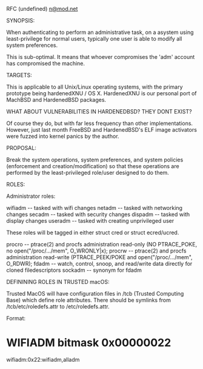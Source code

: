 RFC (undefined)
n@mod.net

SYNOPSIS:

When authenticating to perform an administrative task, on a asystem using least-privilege
for normal users, typically one user is able to modify all system preferences.

This is sub-optimal.  It means that whoever compromises the 'adm' account has compromised the
machine.

TARGETS:

This is applicable to all Unix/Linux operating systems, with the primary prototype being 
hardenedXNU / OS X.  HardenedXNU is our personal port of MachBSD and HardenedBSD packages.

WHAT ABOUT VULNERABILITIES IN HARDENEDBSD?  THEY DONT EXIST?

Of course they do, but with far less frequency than other implementations.
However, just last month FreeBSD and HardenedBSD's ELF image activators were fuzzed into
kernel panics by the author.

PROPOSAL:

Break the system operations, system preferences, and system policies (enforcement and creation/modification)
so that these operations are performed by the least-privileged role/user designed to do them.

ROLES:

Administrator roles:

wifiadm  -- tasked with wifi changes
netadm  -- tasked with networking changes
secadm  -- tasked with security changes
dispadm -- tasked with display changes
useradm -- tasked with creating unprivileged user 

These roles will be tagged in either struct cred or struct ecred/ucred.

procro -- ptrace(2) and procfs administration read-only (NO PTRACE_POKE, no open("/proc/.../mem", O_WRONLY|x);
procrw -- ptrace(2) and procfs administration read-write (PTRACE_PEEK/POKE and open("/proc/.../mem", O_RDWR);
fdadm -- watch, control, snoop, and read/write data directly for cloned filedescriptors
sockadm -- synonym for fdadm

DEFININING ROLES IN TRUSTED macOS:

Trusted MacOS will have configuration files in /tcb (Trusted Computing Base) which define role attributes.
There should be symlinks from /tcb/etc/roledefs.attr to /etc/roledefs.attr.

Format:

# WIFIADM bitmask 0x00000022
wifiadm:0x22:wifiadm,alladm





